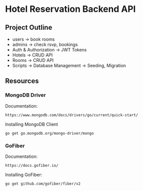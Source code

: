 # Hotel Reservation Backend API

## Project Outline

- users -> book rooms
- admins -> check rsvp, bookings
- Auth & Authorization -> JWT Tokens
- Hotels -> CRUD API
- Rooms -> CRUD API
- Scripts -> Database Management -> Seeding, Migration

## Resources 
### MongoDB Driver

Documentation: 
```
https://www.mongodb.com/docs/drivers/go/current/quick-start/
```

Installing MongoDB Client 
```
go get go.mongodb.org/mongo-driver/mongo
```

### GoFiber

Documentation: 
```
https://docs.gofiber.io/
```

Installing GoFiber: 
```
go get github.com/gofiber/fiber/v2
```
